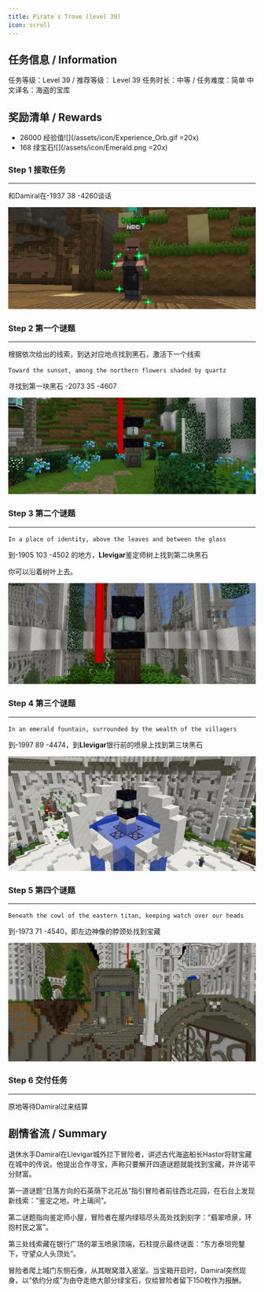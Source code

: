 ```yaml
---
title: Pirate`s Trove (level 39)
icon: scroll
---
```


## 任务信息 / Information
任务等级：Level 39 / 推荐等级： Level 39
任务时长：中等 / 任务难度：简单
中文译名：海盗的宝库


## 奖励清单 / Rewards

+ 26000 经验值![](/assets/icon/Experience_Orb.gif =20x)
+ 168 绿宝石![](/assets/icon/Emerald.png =20x)

### Step 1 接取任务
---
和<NPC>Damiral</NPC>在<CC>-1937 38 -4260</CC>谈话

![](/assets/img/lv39-1.png)

### Step 2 第一个谜题
---
根据依次给出的线索，到达对应地点找到黑石，激活下一个线索

`Toward the sunset, among the northern flowers shaded by quartz`

寻找到第一块黑石 <CC>-2073 35 -4607</CC>


![](/assets/img/lv39-2.png)

### Step 3 第二个谜题
---

`In a place of identity, above the leaves and between the glass`

到<CC>-1905 103 -4502</CC> 的地方，**Llevigar**鉴定师树上找到第二块黑石

你可以沿着树叶上去。

![](/assets/img/lv39-3.png)
### Step 4 第三个谜题
--- 
`In an emerald fountain, surrounded by the wealth of the villagers`

到<CC>-1997 89 -4474</CC>，到**Llevigar**银行前的喷泉上找到第三块黑石

![](/assets/img/lv39-4.png)

### Step 5 第四个谜题
---
`Beneath the cowl of the eastern titan, keeping watch over our heads`

到<CC>-1973 71 -4540</CC>，即左边神像的脖颈处找到宝藏

![](/assets/img/lv39-5.png)

### Step 6 交付任务
--- 
原地等待<NPC>Damiral</NPC>过来结算





## 剧情省流 / Summary
退休水手Damiral在Llevigar城外拦下冒险者，讲述古代海盗船长Hastor将财宝藏在城中的传说。他提出合作寻宝，声称只要解开四道谜题就能找到宝藏，并许诺平分财富。

第一道谜题“日落方向的石英荫下北花丛”指引冒险者前往西北花园，在石台上发现新线索：“鉴定之地，叶上璃间”。

第二谜题指向鉴定师小屋，冒险者在屋内绿毯尽头高处找到刻字：“翡翠喷泉，环抱村民之富”。

第三处线索藏在银行广场的翠玉喷泉顶端，石柱提示最终谜面：“东方泰坦兜鍪下，守望众人头顶处”。

冒险者爬上城门东侧石像，从其眼窝潜入密室。当宝箱开启时，Damiral突然现身，以“依约分成”为由夺走绝大部分绿宝石，仅给冒险者留下150枚作为报酬。